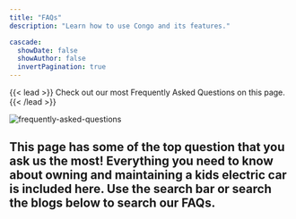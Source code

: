 ```yaml
---
title: "FAQs"
description: "Learn how to use Congo and its features."

cascade:
  showDate: false
  showAuthor: false
  invertPagination: true
---
```


{{< lead >}}
Check out our most Frequently Asked Questions on this page.
{{< /lead >}}

![frequently-asked-questions](img/faqs.jpg)

This page has some of the top question that you ask us the most!  Everything you need to know about owning and maintaining a kids electric car is included here.  Use the search bar or search the blogs below to search our FAQs.
---
